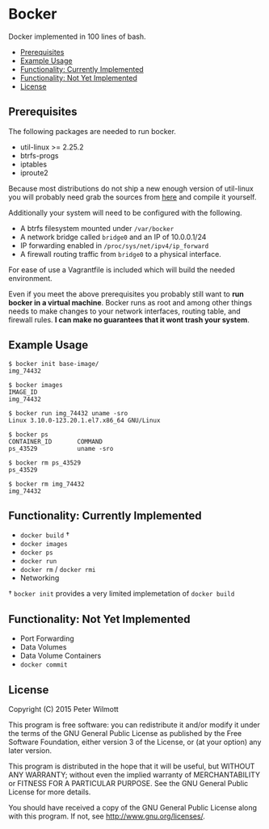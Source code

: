 # Bocker
Docker implemented in 100 lines of bash.

  * [Prerequisites](#prerequisites)
  * [Example Usage](#example-usage)
  * [Functionality: Currently Implemented](#functionality-currently-implemented)
  * [Functionality: Not Yet Implemented](#functionality-not-yet-implemented)
  * [License](#license)

## Prerequisites

The following packages are needed to run bocker.

* util-linux >= 2.25.2
* btrfs-progs
* iptables
* iproute2

Because most distributions do not ship a new enough version of util-linux you will probably need grab the sources from [here](https://www.kernel.org/pub/linux/utils/util-linux/v2.25/) and compile it yourself.

Additionally your system will need to be configured with the following.

* A btrfs filesystem mounted under `/var/bocker`
* A network bridge called `bridge0` and an IP of 10.0.0.1/24
* IP forwarding enabled in `/proc/sys/net/ipv4/ip_forward`
* A firewall routing traffic from `bridge0` to a physical interface.

For ease of use a Vagrantfile is included which will build the needed environment.

Even if you meet the above prerequisites you probably still want to **run bocker in a virtual machine**. Bocker runs as root and among other things needs to make changes to your network interfaces, routing table, and firewall rules. **I can make no guarantees that it wont trash your system**.

## Example Usage

```
$ bocker init base-image/
img_74432

$ bocker images
IMAGE_ID
img_74432

$ bocker run img_74432 uname -sro
Linux 3.10.0-123.20.1.el7.x86_64 GNU/Linux

$ bocker ps
CONTAINER_ID       COMMAND
ps_43529           uname -sro

$ bocker rm ps_43529
ps_43529

$ bocker rm img_74432
img_74432
```

## Functionality: Currently Implemented

* `docker build` †
* `docker images`
* `docker ps`
* `docker run`
* `docker rm` / `docker rmi`
* Networking

† `bocker init` provides a very limited implemetation of `docker build`

## Functionality: Not Yet Implemented

* Port Forwarding
* Data Volumes
* Data Volume Containers
* `docker commit`

## License

Copyright (C) 2015 Peter Wilmott

This program is free software: you can redistribute it and/or modify
it under the terms of the GNU General Public License as published by
the Free Software Foundation, either version 3 of the License, or
(at your option) any later version.

This program is distributed in the hope that it will be useful,
but WITHOUT ANY WARRANTY; without even the implied warranty of
MERCHANTABILITY or FITNESS FOR A PARTICULAR PURPOSE.  See the
GNU General Public License for more details.

You should have received a copy of the GNU General Public License
along with this program.  If not, see <http://www.gnu.org/licenses/>.
